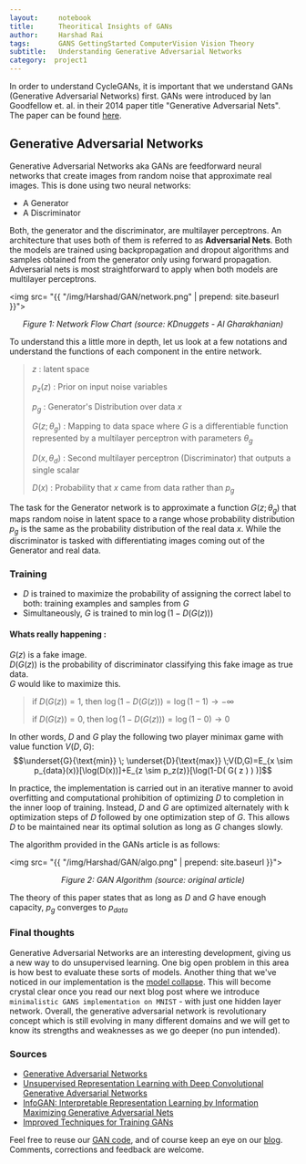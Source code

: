 ```yaml
---
layout:     notebook
title:      Theoritical Insights of GANs
author:     Harshad Rai
tags:       GANS GettingStarted ComputerVision Vision Theory
subtitle:   Understanding Generative Adversarial Networks
category:  project1
---
```


In order to understand CycleGANs, it is important that we understand GANs (Generative Adversarial Networks) first. GANs were introduced by Ian Goodfellow et. al. in their 2014 paper title "Generative Adversarial Nets". The paper can be found [here](https://arxiv.org/pdf/1406.2661.pdf).

## Generative Adversarial Networks
Generative Adversarial Networks aka GANs are feedforward neural networks that create images from random noise that approximate real images.
This is done using two neural networks:
* A Generator
* A Discriminator

Both, the generator and the discriminator, are multilayer perceptrons. An architecture that uses both of them is referred to as <b>Adversarial Nets</b>.
Both the models are trained using backpropagation and dropout algorithms and samples obtained from the generator only using forward propagation.
Adversarial nets is most straightforward to apply when both models are multilayer perceptrons.

<img src= "{{ "/img/Harshad/GAN/network.png" | prepend: site.baseurl }}">

<center><em>Figure 1: Network Flow Chart (source: KDnuggets - Al Gharakhanian)</em></center>

To understand this a little more in depth, let us look at a few notations and understand the functions of each component in the entire network. 


> $z$ : latent space
>
> $p_z(z)$ : Prior on input noise variables  
>
> $p_g$ : Generator's Distribution over data $x$  
>
> $G(z;\theta_g)$ : Mapping to data space where $G$ is a differentiable function represented by a multilayer perceptron with parameters $\theta_g$  
>
> $D(x,\theta_d)$ : Second multilayer perceptron (Discriminator) that outputs a single scalar  
>
> $D(x)$ : Probability that $x$ came from data rather than $p_g$

The task for the Generator network is to approximate a function $G(z;\theta_g)$ that maps random noise in latent space to a range whose probability distribution $p_g$ is the same as the probability distribution of the real data $x$.
While the discriminator is tasked with differentiating images coming out of the Generator and real data.

### Training
* $D$ is trained to maximize the probability of assigning the correct label to both: training examples and samples from $G$
* Simultaneously, $G$ is trained to $\min\log(1-D( G( z ) ) )$



#### Whats really happening :

$G(z)$ is a fake image.  
$D(G(z))$ is the probability of discriminator classifying this fake image as true data.  
$G$ would like to maximize this.  

> if $D(G(z)) = 1$, then $\log(1-D( G( z ) ) )=\log(1-1) \rightarrow -\infty$  
>
> if $D(G(z)) = 0$, then $\log(1-D( G( z ) ) )=\log(1-0) \rightarrow 0$



In other words, $D$ and $G$ play the following two player minimax game with value function $V(D,G)$:
$$\underset{G}{\text{min}} \; \underset{D}{\text{max}} \;V(D,G)=E_{x \sim p_{data}(x)}[\log(D(x))]+E_{z \sim p_z(z)}[\log(1-D( G( z ) ) )]$$

In practice, the implementation is carried out in an iterative manner to avoid overfitting and computational prohibition of optimizing $D$ to completion in the inner loop of training. Instead, $D$ and $G$ are optimized alternately with k optimization steps of $D$ followed by one optimization step of $G$. This allows $D$ to be maintained near its optimal solution as long as $G$ changes slowly.

The algorithm provided in the GANs article is as follows:

<img src= "{{ "/img/Harshad/GAN/algo.png" | prepend: site.baseurl }}">

<center><em>Figure 2: GAN Algorithm (source: original article)</em></center>

The theory of this paper states that as long as $D$ and $G$ have enough capacity, $p_g$ converges to $p_{data}$



### Final thoughts

Generative Adversarial Networks are an interesting development, giving us a new way to do unsupervised learning. One big open problem in this area is how best to evaluate these sorts of models. Another thing that we've noticed in our implementation is the [model collapse](http://aiden.nibali.org/blog/2017-01-18-mode-collapse-gans/). This will become crystal clear once you read our next blog post where we introduce `minimalistic GANS implementation on MNIST`  - with just one hidden layer network. Overall, the generative adversarial network is revolutionary concept which is still evolving in many different domains and we will get to know its strengths and weaknesses as we go deeper (no pun intended). 



### Sources

- [Generative Adversarial Networks](https://arxiv.org/abs/1406.2661)
- [Unsupervised Representation Learning with Deep Convolutional Generative Adversarial Networks](https://arxiv.org/abs/1511.06434v2)
- [InfoGAN: Interpretable Representation Learning by Information Maximizing Generative Adversarial Nets](https://arxiv.org/abs/1606.03657)
- [Improved Techniques for Training GANs](https://arxiv.org/abs/1606.03498)

Feel free to reuse our [GAN code](https://github.com/CycleGANS/V1.0), and of course keep an eye on our [blog](https://cyclegans.github.io). Comments, corrections and feedback are welcome.